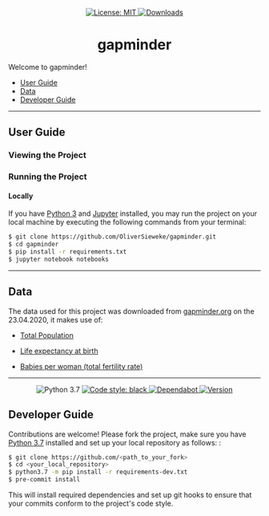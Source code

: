 <!--suppress HtmlDeprecatedAttribute | JetBrains Inspection -->

<p align="center">
    <a href="https://choosealicense.com/licenses/mit">
      <img alt="License: MIT" src="https://img.shields.io/github/license/OliverSieweke/gapminder"/>
    </a>
    <a href="https://github.com/OliverSieweke/gapminder/graphs/traffic">
      <img alt="Downloads" src="https://img.shields.io/github/downloads/OliverSieweke/gapminder/total"/>
    </a>
</p>

<h1 align="center">
    gapminder
</h1>

Welcome to gapminder!


- [User Guide](#user-guide)
- [Data](#data)
- [Developer Guide](#developer-guide)

---

## User Guide

### Viewing the Project



### Running the Project

#### Locally

If you have [Python 3](https://www.python.org/downloads/) and [Jupyter](https://jupyter.org/install) installed, you may run the project on your local machine by executing the following commands from your terminal:

```bash
$ git clone https://github.com/OliverSieweke/gapminder.git
$ cd gapminder
$ pip install -r requirements.txt
$ jupyter notebook notebooks
```

---

## Data

The data used for this project was downloaded from [gapminder.org](https://www.gapminder.org/data/) on the 23.04.2020, it makes use of:

- [Total Population](https://www.gapminder.org/data/documentation/gd003/)

- [Life expectancy at birth](https://www.gapminder.org/data/documentation/gd004/)

- [Babies per woman (total fertility rate)](https://www.gapminder.org/data/documentation/gd008/)

  

------

<!--suppress HtmlDeprecatedAttribute | JetBrains Inspection -->
<p align="center">
    <a>
      <img alt="Python 3.7" src="https://img.shields.io/badge/python-3.7-blue.svg"/>
    </a>
    <a href="https://github.com/psf/black">
      <img alt="Code style: black" src="https://img.shields.io/badge/code%20style-black-000000.svg"/>
    </a>
    <a href="https://dependabot.com/">
        <img alt="Dependabot" src="https://badgen.net/dependabot/OliverSieweke/gapminder/?icon=dependabot"/>
    </a>
    <a href="https://github.com/OliverSieweke/gapminder/releases">
        <img alt="Version" src="https://img.shields.io/github/v/tag/OliverSieweke/gapminder"/>
    </a>
</p>

## Developer Guide

Contributions are welcome! Please fork the project, make sure you have [Python 3.7](https://www.python.org/downloads/) installed and set up your local repository as follows: :

```bash
$ git clone https://github.com/<path_to_your_fork>
$ cd <your_local_repository>
$ python3.7 -m pip install -r requirements-dev.txt
$ pre-commit install
```

This will install required dependencies and set up git hooks to ensure that your commits conform to the project's code style.



